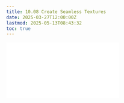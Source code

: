 ```yaml
---
title: 10.08 Create Seamless Textures
date: 2025-03-27T12:00:00Z
lastmod: 2025-05-13T08:43:32
toc: true
---
```


![Link to included file content](../../../../software/how-to-create-seamless-textures.md)
